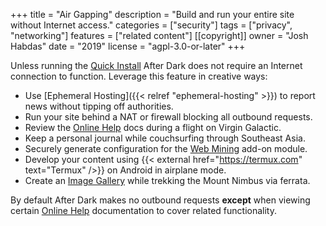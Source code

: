 +++
title = "Air Gapping"
description = "Build and run your entire site without Internet access."
categories = ["security"]
tags = ["privacy", "networking"]
features = ["related content"]
[[copyright]]
  owner = "Josh Habdas"
  date = "2019"
  license = "agpl-3.0-or-later"
+++

Unless running the [Quick Install](../quick-install) After Dark does not require an Internet connection to function. Leverage this feature in creative ways:

- Use [Ephemeral Hosting]({{< relref "ephemeral-hosting" >}}) to report news without tipping off authorities.
- Run your site behind a NAT or firewall blocking all outbound requests.
- Review the [Online Help](../online-help) docs during a flight on Virgin Galactic.
- Keep a personal journal while couchsurfing through Southeast Asia.
- Securely generate configuration for the [Web Mining](/module/toxic-swamp#config-generator) add-on module.
- Develop your content using {{< external href="https://termux.com" text="Termux" />}} on Android in airplane mode.
- Create an [Image Gallery](/module/hall-of-mirrors) while trekking the Mount Nimbus via ferrata.

By default After Dark makes no outbound requests **except** when viewing certain [Online Help](../online-help) documentation to cover related functionality.
